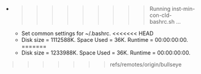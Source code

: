 * >>>>>>>>> Running inst-min-con-cld-bashrc.sh ...
  * Set common settings for ~/.bashrc.
<<<<<<< HEAD
  * Disk size = 1112588K. Space Used = 36K. Runtime = 00:00:00:00.
=======
  * Disk size = 1233988K. Space Used = 36K. Runtime = 00:00:00:00.
>>>>>>> refs/remotes/origin/bullseye
